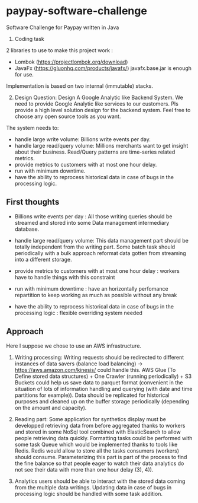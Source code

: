 # paypay-software-challenge
Software Challenge for Paypay written in Java

1. Coding task

2 libraries to use to make this project work :

- Lombok (https://projectlombok.org/download)
- JavaFx (https://gluonhq.com/products/javafx/) javafx.base.jar is enough for use.

Implementation is based on two internal (immutable) stacks.

2. Design Question: Design A Google Analytic like Backend System. We need to provide Google Analytic like services to our customers. Pls provide a high level solution design for the backend system. Feel free to choose any open source tools as you want.

The system needs to:

- handle large write volume: Billions write events per day.
- handle large read/query volume: Millions merchants want to get insight about their business. Read/Query patterns are time-series related metrics.
- provide metrics to customers with at most one hour delay.
- run with minimum downtime.
- have the ability to reprocess historical data in case of bugs in the processing logic.

## First thoughts

- Billions write events per day : All those writing queries should be streamed and stored into some Data management intermediary database.

- handle large read/query volume: This data management part should be totally independent from the writing part. Some batch task should periodically with a bulk approach reformat data gotten from streaming into a different storage.

- provide metrics to customers with at most one hour delay : workers have to handle things with this constraint

- run with minimum downtime : have an horizontally perfomance repartition to keep working as much as possible without any break

- have the ability to reprocess historical data in case of bugs in the processing logic : flexible overriding system needed

## Approach

Here I suppose we chose to use an AWS infrastructure.

1) Writing processing:
Writing requests should be redirected to different instances of data savers (balance load balancing) -> https://aws.amazon.com/kinesis/ could handle this. AWS Glue (To Define stored data structures) + One Crawler (running periodically) + S3 Buckets could help us save data to parquet format (convenient in the situation of lots of information handling and querying (with date and time partitions for example)).
Data should be replicated for historical purposes and cleaned up on the buffer storage periodically (depending on the amount and capacity).

2) Reading part:
Some application for synthetics display must be developped retrieving data from before aggregated thanks to workers and stored in some NoSql tool combined with ElasticSearch to allow people retrieving data quickly.
Formatting tasks could be performed with some task Queue which would be implemented thanks to tools like Redis. Redis would allow to store all the tasks consumers (workers) should consume. Parameterizing this part is part of the process to find the fine balance so that people eager to watch their data analytics do not see their data with more than one hour delay (3), 4)).

3) Analytics users should be able to interact with the stored data coming from the multiple data writings.
Updating data in case of bugs in processing logic should be handled with some task addition.




